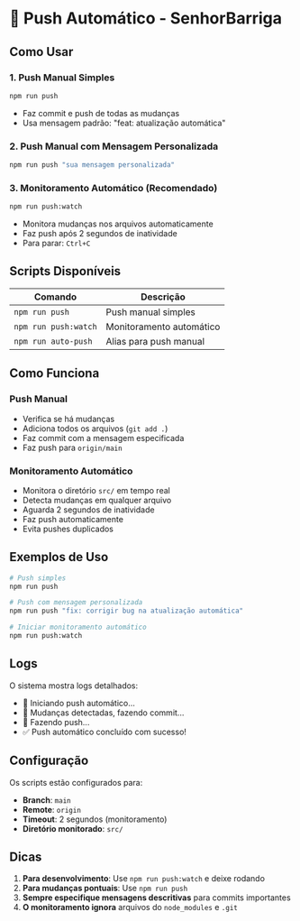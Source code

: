 # 🤖 Push Automático - SenhorBarriga

## Como Usar

### 1. **Push Manual Simples**
```bash
npm run push
```
- Faz commit e push de todas as mudanças
- Usa mensagem padrão: "feat: atualização automática"

### 2. **Push Manual com Mensagem Personalizada**
```bash
npm run push "sua mensagem personalizada"
```

### 3. **Monitoramento Automático (Recomendado)**
```bash
npm run push:watch
```
- Monitora mudanças nos arquivos automaticamente
- Faz push após 2 segundos de inatividade
- Para parar: `Ctrl+C`

## Scripts Disponíveis

| Comando | Descrição |
|---------|-----------|
| `npm run push` | Push manual simples |
| `npm run push:watch` | Monitoramento automático |
| `npm run auto-push` | Alias para push manual |

## Como Funciona

### **Push Manual**
- Verifica se há mudanças
- Adiciona todos os arquivos (`git add .`)
- Faz commit com a mensagem especificada
- Faz push para `origin/main`

### **Monitoramento Automático**
- Monitora o diretório `src/` em tempo real
- Detecta mudanças em qualquer arquivo
- Aguarda 2 segundos de inatividade
- Faz push automaticamente
- Evita pushes duplicados

## Exemplos de Uso

```bash
# Push simples
npm run push

# Push com mensagem personalizada
npm run push "fix: corrigir bug na atualização automática"

# Iniciar monitoramento automático
npm run push:watch
```

## Logs

O sistema mostra logs detalhados:
- 🤖 Iniciando push automático...
- 📝 Mudanças detectadas, fazendo commit...
- 🚀 Fazendo push...
- ✅ Push automático concluído com sucesso!

## Configuração

Os scripts estão configurados para:
- **Branch**: `main`
- **Remote**: `origin`
- **Timeout**: 2 segundos (monitoramento)
- **Diretório monitorado**: `src/`

## Dicas

1. **Para desenvolvimento**: Use `npm run push:watch` e deixe rodando
2. **Para mudanças pontuais**: Use `npm run push`
3. **Sempre especifique mensagens descritivas** para commits importantes
4. **O monitoramento ignora** arquivos do `node_modules` e `.git`
